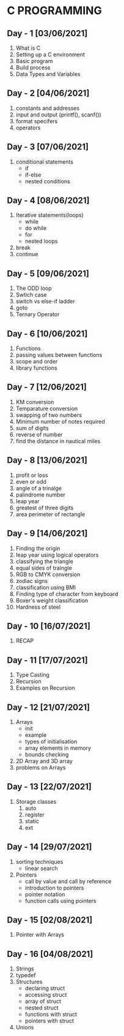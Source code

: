# **C PROGRAMMING**

## Day - 1 [03/06/2021]
1. What is C
2. Setting up a C environment
3. Basic program
4. Build process
5. Data Types and Variables

## Day - 2 [04/06/2021]
1. constants and addresses
2. input and output (printf(), scanf())
3. format specifers
4. operators

## Day - 3 [07/06/2021]
1. conditional statements
   - if
   - if-else
   - nested conditions

## Day - 4 [08/06/2021]
1. Iterative statements(loops)
   - while
   - do while
   - for
   - nested loops
2. break
3. continue

## Day - 5 [09/06/2021]
1. The ODD loop
2. Swtich case
3. switch vs else-if ladder
4. goto
5. Ternary Operator
   
## Day - 6 [10/06/2021]
1. Functions
2. passing values between functions
3. scope and order
4. library functions

## Day - 7 [12/06/2021]
1. KM conversion
2. Temparature conversion
3. swapping of two numbers
4. Minimum number of notes required
5. sum of digits
6. reverse of number
7. find the distance in nautical miles


## Day - 8 [13/06/2021]
1. profit or loss
2. even or odd
3. angle of a trinalge
4. palindrome number
5. leap year
6. greatest of three digits
7. area perimeter of rectangle


## Day - 9 [14/06/2021]
1. Finding the origin
2. leap year using logical operators
3. classifying the triangle
4. equal sides of traingle
5. RGB to CMYK conversion
6. zodiac signs 
7. classification using BMI
8. Finding type of character from keyboard
9. Boxer's weight classification
10. Hardness of steel

## Day - 10 [16/07/2021]
1. RECAP

## Day - 11 [17/07/2021]
1. Type Casting
2. Recursion
3. Examples on Recursion

## Day - 12 [21/07/2021]
1. Arrays
   - init
   - example
   - types of initialisation
   - array elements in memory
   - bounds checking
2. 2D Array and 3D array
3. problems on Arrays

## Day - 13 [22/07/2021]
1. Storage classes
   1. auto
   2. register
   3. static
   4. ext

## Day - 14  [29/07/2021]
1. sorting techniques
   - linear search
2. Pointers
   - call by value and call by reference
   - introduction to pointers
   - pointer notation
   - function calls using pointers

## Day - 15  [02/08/2021]
1. Pointer with Arrays
   
## Day - 16  [04/08/2021]
1. Strings
2. typedef
3. Structures
   - declaring struct
   - accessing struct
   - array of struct
   - nested struct
   - functions with struct
   - pointers with struct
4. Unions 
